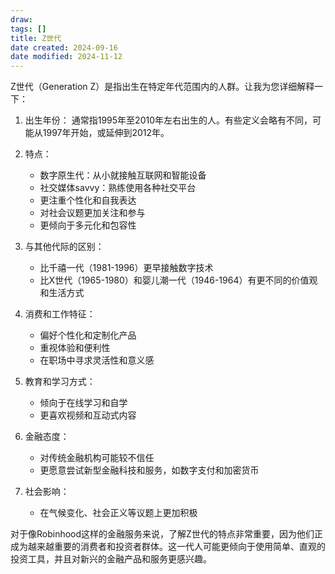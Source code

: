 ```yaml
---
draw:
tags: []
title: Z世代
date created: 2024-09-16
date modified: 2024-11-12
---
```


Z世代（Generation Z）是指出生在特定年代范围内的人群。让我为您详细解释一下：

1. 出生年份：
   通常指1995年至2010年左右出生的人。有些定义会略有不同，可能从1997年开始，或延伸到2012年。

2. 特点：
   - 数字原生代：从小就接触互联网和智能设备
   - 社交媒体savvy：熟练使用各种社交平台
   - 更注重个性化和自我表达
   - 对社会议题更加关注和参与
   - 更倾向于多元化和包容性

3. 与其他代际的区别：
   - 比千禧一代（1981-1996）更早接触数字技术
   - 比X世代（1965-1980）和婴儿潮一代（1946-1964）有更不同的价值观和生活方式

4. 消费和工作特征：
   - 偏好个性化和定制化产品
   - 重视体验和便利性
   - 在职场中寻求灵活性和意义感

5. 教育和学习方式：
   - 倾向于在线学习和自学
   - 更喜欢视频和互动式内容

6. 金融态度：
   - 对传统金融机构可能较不信任
   - 更愿意尝试新型金融科技和服务，如数字支付和加密货币

7. 社会影响：
   - 在气候变化、社会正义等议题上更加积极

对于像Robinhood这样的金融服务来说，了解Z世代的特点非常重要，因为他们正成为越来越重要的消费者和投资者群体。这一代人可能更倾向于使用简单、直观的投资工具，并且对新兴的金融产品和服务更感兴趣。
